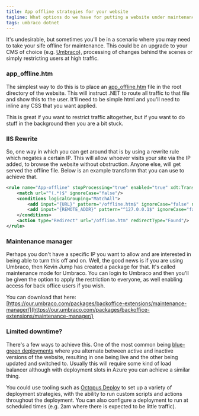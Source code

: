 ```yaml
---
title: App offline strategies for your website
tagline: What options do we have for putting a website under maintenance?
tags: umbraco dotnet
---
```


It's undesirable, but sometimes you'll be in a scenario where you may need to take your sife offline for maintenance. This could be an upgrade to your CMS of choice (e.g. [Umbraco](https://umbraco.com/)), processing of changes behind the scenes or simply restricting users at high traffic.

### app_offline.htm

The simplest way to do this is to place an [app_offline.htm](https://docs.microsoft.com/en-gb/iis/publish/deploying-application-packages/taking-an-application-offline-before-publishing) file in the root directory of the website. This will instruct .NET to route all traffic to that file and show this to the user. It'll need to be simple html and you'll need to inline any CSS that you want applied.

This is great if you want to restrict traffic altogether, but if you want to do stuff in the background then you are a bit stuck.

### IIS Rewrite

So, one way in which you can get around that is by using a rewrite rule which negates a certain IP. This will allow whoever visits your site via the IP added, to browse the website without obstruction. Anyone else, will get served the offline file. Below is an example transform that you can use to achieve that.

``` xml
<rule name="App-offline" stopProcessing="true" enabled="true" xdt:Transform="InsertIfMissing" xdt:Locator="Match(name)">
    <match url="^(.*)$" ignoreCase="false"/>
    <conditions logicalGrouping="MatchAll">
        <add input="{URL}" pattern="/offline.htm$" ignoreCase="false" negate="true"/>
        <add input="{REMOTE_ADDR}" pattern="^127.0.0.1$" ignoreCase="false" negate="true"/>            
    </conditions>
    <action type="Redirect" url="/offline.htm" redirectType="Found"/>
</rule>
```

### Maintenance manager

Perhaps you don't have a specific IP you want to allow and are interested in being able to turn this off and on. Well, the good news is if you are using Umbraco, then Kevin Jump has created a package for that. It's called maintenance mode for Umbraco. You can login to Umbraco and then you'll be given the option to apply the restriction to everyone, as well enabling access for back office users if you wish. 

You can download that here: [https://our.umbraco.com/packages/backoffice-extensions/maintenance-manager/](https://our.umbraco.com/packages/backoffice-extensions/maintenance-manager/)

### Limited downtime?

There's a few ways to achieve this. One of the most common being [blue-green deployments](https://octopus.com/docs/deployment-patterns/blue-green-deployments) where you alternate between active and inactive versions of the website, resulting in one being live and the other being updated and switched to. Usually this will require some kind of load balancer although with deployment slots in Azure you can achieve a similar thing.

You could use tooling such as [Octopus Deploy](https://octopus.com/) to set up a variety of deployment strategies, with the ability to run custom scripts and actions throughout the deployment. You can also configure a deployment to run at scheduled times (e.g. 2am where there is expected to be little traffic). 

